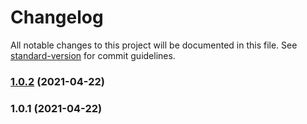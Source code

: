 # Changelog

All notable changes to this project will be documented in this file. See [standard-version](https://github.com/conventional-changelog/standard-version) for commit guidelines.

### [1.0.2](https://github.com/idimetrix/storybook-addon-meta/compare/v1.0.1...v1.0.2) (2021-04-22)

### 1.0.1 (2021-04-22)
